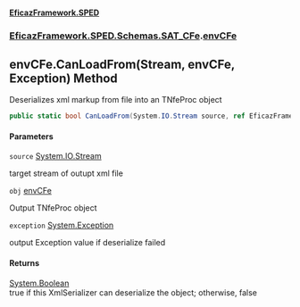 #### [EficazFramework.SPED](EficazFrameworkSPED.md 'EficazFramework SPED')
### [EficazFramework.SPED.Schemas.SAT_CFe](EficazFramework.SPED.Schemas.SAT_CFe.md 'EficazFramework.SPED.Schemas.SAT_CFe').[envCFe](EficazFramework.SPED.Schemas.SAT_CFe/envCFe.md 'EficazFramework.SPED.Schemas.SAT_CFe.envCFe')

## envCFe.CanLoadFrom(Stream, envCFe, Exception) Method

Deserializes xml markup from file into an TNfeProc object

```csharp
public static bool CanLoadFrom(System.IO.Stream source, ref EficazFramework.SPED.Schemas.SAT_CFe.envCFe obj, ref System.Exception exception);
```
#### Parameters

<a name='EficazFramework.SPED.Schemas.SAT_CFe.envCFe.CanLoadFrom(System.IO.Stream,EficazFramework.SPED.Schemas.SAT_CFe.envCFe,System.Exception).source'></a>

`source` [System.IO.Stream](https://docs.microsoft.com/en-us/dotnet/api/System.IO.Stream 'System.IO.Stream')

target stream of outupt xml file

<a name='EficazFramework.SPED.Schemas.SAT_CFe.envCFe.CanLoadFrom(System.IO.Stream,EficazFramework.SPED.Schemas.SAT_CFe.envCFe,System.Exception).obj'></a>

`obj` [envCFe](EficazFramework.SPED.Schemas.SAT_CFe/envCFe.md 'EficazFramework.SPED.Schemas.SAT_CFe.envCFe')

Output TNfeProc object

<a name='EficazFramework.SPED.Schemas.SAT_CFe.envCFe.CanLoadFrom(System.IO.Stream,EficazFramework.SPED.Schemas.SAT_CFe.envCFe,System.Exception).exception'></a>

`exception` [System.Exception](https://docs.microsoft.com/en-us/dotnet/api/System.Exception 'System.Exception')

output Exception value if deserialize failed

#### Returns
[System.Boolean](https://docs.microsoft.com/en-us/dotnet/api/System.Boolean 'System.Boolean')  
true if this XmlSerializer can deserialize the object; otherwise, false